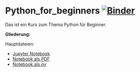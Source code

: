 # Python_for_beginners [![Binder](https://mybinder.org/badge_logo.svg)](https://mybinder.org/v2/gh/x40x1/Python_for_beginners/main?labpath=Python%20f%C3%BCr%20Einsteiger.ipynb)

Das ist ein Kurs zum Thema Python für Beginner.

**Gliederung:**

Hauptdateien:
- [Jupyter Notebook](https://github.com/x40x1/Python_for_beginners/blob/main/Python%20f%C3%BCr%20Einsteiger.ipynb)
- [Notebook als PDF]([https://github.com/x40x1/Python_for_beginners/blob/main/Python%20f%C3%BCr%20Einsteiger%20(2).pdf])
- [Notebook als py](https://github.com/x40x1/Python_for_beginners/blob/main/python_f%C3%BCr_einsteiger.py)
